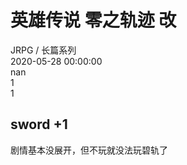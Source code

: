 



# 英雄传说 零之轨迹 改
  
JRPG / 长篇系列  
2020-05-28 00:00:00  
nan  
1  
1
## sword +1


剧情基本没展开，但不玩就没法玩碧轨了